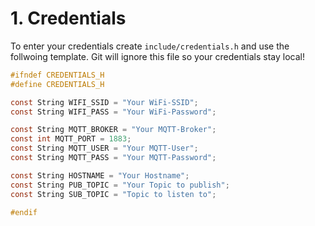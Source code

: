 # 1. Credentials

To enter your credentials create `include/credentials.h` and use the follwoing template. Git will ignore this file so your credentials stay local!

```c
#ifndef CREDENTIALS_H
#define CREDENTIALS_H

const String WIFI_SSID = "Your WiFi-SSID";
const String WIFI_PASS = "Your WiFi-Password";

const String MQTT_BROKER = "Your MQTT-Broker";
const int MQTT_PORT = 1883;
const String MQTT_USER = "Your MQTT-User";
const String MQTT_PASS = "Your MQTT-Password";

const String HOSTNAME = "Your Hostname";
const String PUB_TOPIC = "Your Topic to publish";
const String SUB_TOPIC = "Topic to listen to";

#endif
```

